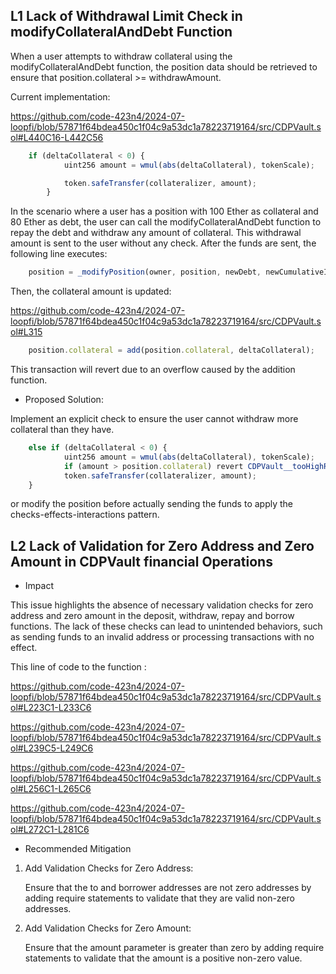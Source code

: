 ## L1 Lack of Withdrawal Limit Check in modifyCollateralAndDebt Function

When a user attempts to withdraw collateral using the modifyCollateralAndDebt function, the position data should be retrieved to ensure that position.collateral >= withdrawAmount.

Current implementation:

https://github.com/code-423n4/2024-07-loopfi/blob/57871f64bdea450c1f04c9a53dc1a78223719164/src/CDPVault.sol#L440C16-L442C56

```js
    if (deltaCollateral < 0) {
            uint256 amount = wmul(abs(deltaCollateral), tokenScale);

            token.safeTransfer(collateralizer, amount);
        }
```

In the scenario where a user has a position with 100 Ether as collateral and 80 Ether as debt, the user can call the modifyCollateralAndDebt function to repay the debt and withdraw any amount of collateral. This withdrawal amount is sent to the user without any check. After the funds are sent, the following line executes:


```js
    position = _modifyPosition(owner, position, newDebt, newCumulativeIndex, deltaCollateral, totalDebt);
```

Then, the collateral amount is updated:

https://github.com/code-423n4/2024-07-loopfi/blob/57871f64bdea450c1f04c9a53dc1a78223719164/src/CDPVault.sol#L315

```js
    position.collateral = add(position.collateral, deltaCollateral);
```

This transaction will revert due to an overflow caused by the addition function.

* Proposed Solution:

Implement an explicit check to ensure the user cannot withdraw more collateral than they have. 


```js
    else if (deltaCollateral < 0) {
            uint256 amount = wmul(abs(deltaCollateral), tokenScale);
            if (amount > position.collateral) revert CDPVault__tooHighRepayAmount();
            token.safeTransfer(collateralizer, amount);
    }
```

or modify the position before actually sending the funds  to apply the checks-effects-interactions pattern. 




## L2 Lack of Validation for Zero Address and Zero Amount in CDPVault financial Operations

* Impact

This issue highlights the absence of necessary validation checks for zero address and zero amount in the deposit, withdraw, repay and borrow functions. The lack of these checks can lead to unintended behaviors, such as sending funds to an invalid address or processing transactions with no effect.



This line of code to the function :

  https://github.com/code-423n4/2024-07-loopfi/blob/57871f64bdea450c1f04c9a53dc1a78223719164/src/CDPVault.sol#L223C1-L233C6

 https://github.com/code-423n4/2024-07-loopfi/blob/57871f64bdea450c1f04c9a53dc1a78223719164/src/CDPVault.sol#L239C5-L249C6

 https://github.com/code-423n4/2024-07-loopfi/blob/57871f64bdea450c1f04c9a53dc1a78223719164/src/CDPVault.sol#L256C1-L265C6

 https://github.com/code-423n4/2024-07-loopfi/blob/57871f64bdea450c1f04c9a53dc1a78223719164/src/CDPVault.sol#L272C1-L281C6



* Recommended Mitigation

1. Add Validation Checks for Zero Address:

    Ensure that the to and borrower addresses are not zero addresses by adding require statements to validate that they are valid non-zero addresses.

2. Add Validation Checks for Zero Amount:

    Ensure that the amount parameter is greater than zero by adding require statements to validate that the amount is a positive non-zero value.





